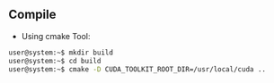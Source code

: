 ## Compile
* Using cmake Tool:
```bash
user@system:~$ mkdir build
user@system:~$ cd build
user@system:~$ cmake -D CUDA_TOOLKIT_ROOT_DIR=/usr/local/cuda ..
```

